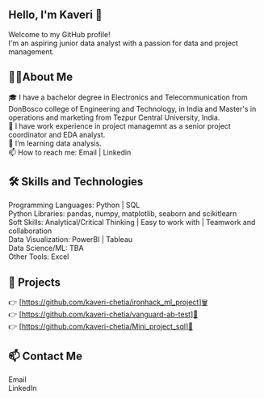 ## Hello, I'm Kaveri  👋
Welcome to my GitHub profile!<br> I'm an aspiring junior data analyst with a passion for data and project management.

## 🧑‍💻About Me<br>
🎓 I have a bachelor degree in Electronics and Telecommunication from DonBosco college of Engineering and Technology, in India and Master's in operations and marketing from Tezpur Central University, India.<br>
💼 I have work experience in project managemnt as a senior project coordinator and EDA analyst.<br>
🌱 I’m learning data analysis.<br>
📫 How to reach me: Email | Linkedin <br>
## 🛠️ Skills and Technologies<br>
Programming Languages: Python | SQL<br>
Python Libraries: pandas, numpy, matplotlib, seaborn and scikitlearn<br>
Soft Skills: Analytical/Critical Thinking | Easy to work with  | Teamwork and collaboration<br>
Data Visualization: PowerBI | Tableau<br>
Data Science/ML: TBA<br>
Other Tools: Excel<br>
## 🌟 Projects<br>

👉 [https://github.com/kaveri-chetia/ironhack_ml_project]🗑️<br>
👉 [https://github.com/kaveri-chetia/vanguard-ab-test]📱<br>
👉 [https://github.com/kaveri-chetia/Mini_project_sql]🧪<br>

## 📫 Contact Me<br>
Email<br>
LinkedIn<br>
